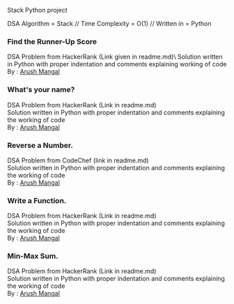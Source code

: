 
Stack Python project

DSA Algorithm = Stack //
Time Complexity = O(1) //
Written in = Python 

### Find the Runner-Up Score

DSA Problem from HackerRank (Link given in readme.md)\ 
Solution written in Python with proper indentation and comments explaining working of code\
By : [Arush Mangal](https://github.com/arushmangal)

### What's your name?

DSA Problem from HackerRank (Link in readme.md)\
Solution written in Python with proper indentation and comments explaining the working of code\
By : [Arush Mangal](https://github.com/arushmangal)

### Reverse a Number.

DSA Problem from CodeChef (link in readme.md)\
Solution written in Python with proper indentation and comments explaining the working of code\
By : [Arush Mangal](https://github.com/arushmangal)

### Write a Function.

DSA Problem from HackerRank (Link in readme.md)\
Solution written in Python with proper indentation and comments explaining the working of code\
By : [Arush Mangal](https://github.com/arushmangal)

### Min-Max Sum.

DSA Problem from HackerRank (Link in readme.md)\
Solution written in Python with proper indentation and comments explaining the working of code\
By : [Arush Mangal](https://github.com/arushmangal)
